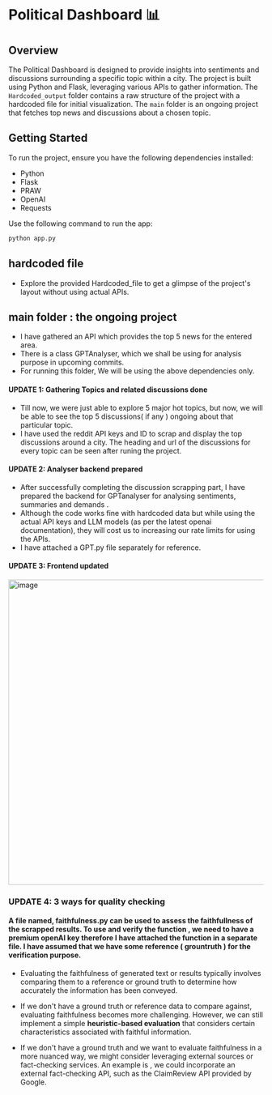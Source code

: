 # Political Dashboard 📊

## Overview
The Political Dashboard is designed to provide insights into sentiments and discussions surrounding a specific topic within a city. The project is built using Python and Flask, leveraging various APIs to gather information. The `Hardcoded_output` folder contains a raw structure of the project with a hardcoded file for initial visualization. The `main` folder is an ongoing project that fetches top news and discussions about a chosen topic.

## Getting Started
To run the project, ensure you have the following dependencies installed:
- Python
- Flask
- PRAW
- OpenAI
- Requests

Use the following command to run the app:
```bash
python app.py
```

## hardcoded file
- Explore the provided Hardcoded_file to get a glimpse of the project's layout without using actual APIs.

## main folder : the ongoing project
- I have gathered an API which provides the top 5 news for the entered area.
- There is a class GPTAnalyser, which we shall be using for analysis purpose in upcoming commits.
- For running this folder, We will be using the above dependencies only.

#### UPDATE 1:  Gathering Topics and related discussions done
- Till now, we were just able to explore 5 major hot topics, but now, we will be able to see the top 5 discussions( if any ) ongoing about that particular topic.
- I have used the reddit API keys and ID to scrap and display the top discussions around a city. The heading and url of the discussions for every topic can be seen after runing the project.
#### UPDATE 2: Analyser backend prepared
- After successfully completing the discussion scrapping part, I have prepared the backend for GPTanalyser for analysing sentiments, summaries and demands .
- Although the code works fine with hardcoded data but while using the actual API keys and LLM models (as per the latest openai documentation), they will cost us to increasing our rate limits for using the APIs.
- I have attached a GPT.py file separately for reference. 

#### UPDATE 3: Frontend updated 
<img width="603" alt="image" src="https://github.com/Shivastuti2506/political_dashboard/assets/153611876/c980cbbb-43f8-464d-aa1e-d28f7b6edc47">

### UPDATE 4:  3 ways for quality checking

####  A file named, faithfulness.py can be used to assess the faithfullness of the scrapped results. To use and verify the function , we need to have a premium openAI key therefore I have attached the function in a separate file. I have assumed that we have some reference ( grountruth ) for the verification purpose. 
- Evaluating the faithfulness of generated text or results typically involves comparing them to a reference or ground truth to determine how accurately the information has been conveyed.

- If we don't have a ground truth or reference data to compare against, evaluating faithfulness becomes more challenging. However, we can still implement a simple **heuristic-based evaluation** that considers certain characteristics associated with faithful information. 

- If we don't have a ground truth and we want to evaluate faithfulness in a more nuanced way, we might consider leveraging external sources or fact-checking services. An example is , we could incorporate an external fact-checking API, such as the ClaimReview API provided by Google. 
